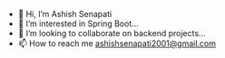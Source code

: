 - 👋 Hi, I’m Ashish Senapati
- 👀 I’m interested in Spring Boot...
- 💞️ I’m looking to collaborate on backend projects...
- 📫 How to reach me ashishsenapati2001@gmail.com

<!---
ash0202/ash0202 is a ✨ special ✨ repository because its `README.md` (this file) appears on your GitHub profile.
You can click the Preview link to take a look at your changes.
--->
